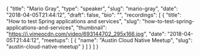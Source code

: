 {
  "title": "Mario Gray",
  "type": "speaker",
  "slug": "mario-gray",
  "date": "2018-04-05T21:44:12",
  "draft": false,
  "bio": "",
  "recordings": [
    {
      "title": "How to test Spring applications and services",
      "slug": "how-to-test-spring-applications-and-services",
      "thumbnail": "https://i.vimeocdn.com/video/693144702_295x166.jpg",
      "date": "2018-04-05T21:44:12",
      "meetups": [
        {
          "name": "Austin Cloud Native Meetup",
          "slug": "austin-cloud-native-meetup"
        }
      ]
    }
  ]
}